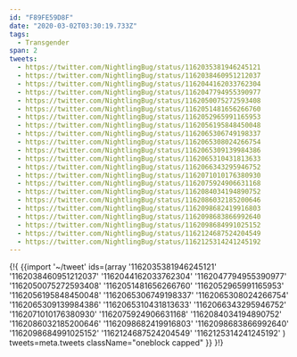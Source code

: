 ```yaml
---
id: "F89FE59D8F"
date: "2020-03-02T03:30:19.733Z"
tags:
  - Transgender
span: 2
tweets:
  - https://twitter.com/NightlingBug/status/1162035381946245121
  - https://twitter.com/NightlingBug/status/1162038460951212037
  - https://twitter.com/NightlingBug/status/1162044162033762304
  - https://twitter.com/NightlingBug/status/1162047794955390977
  - https://twitter.com/NightlingBug/status/1162050075272593408
  - https://twitter.com/NightlingBug/status/1162051481656266760
  - https://twitter.com/NightlingBug/status/1162052965991165953
  - https://twitter.com/NightlingBug/status/1162056195848450048
  - https://twitter.com/NightlingBug/status/1162065306749198337
  - https://twitter.com/NightlingBug/status/1162065308024266754
  - https://twitter.com/NightlingBug/status/1162065309139984386
  - https://twitter.com/NightlingBug/status/1162065310431813633
  - https://twitter.com/NightlingBug/status/1162066343295946752
  - https://twitter.com/NightlingBug/status/1162071010176380930
  - https://twitter.com/NightlingBug/status/1162075924906631168
  - https://twitter.com/NightlingBug/status/1162084034194890752
  - https://twitter.com/NightlingBug/status/1162086032185200646
  - https://twitter.com/NightlingBug/status/1162098682419916803
  - https://twitter.com/NightlingBug/status/1162098683866992640
  - https://twitter.com/NightlingBug/status/1162098684991025152
  - https://twitter.com/NightlingBug/status/1162124687524204549
  - https://twitter.com/NightlingBug/status/1162125314241245192
---
```

{!{ {{import '~/tweet' ids=(array
  '1162035381946245121'
  '1162038460951212037'
  '1162044162033762304'
  '1162047794955390977'
  '1162050075272593408'
  '1162051481656266760'
  '1162052965991165953'
  '1162056195848450048'
  '1162065306749198337'
  '1162065308024266754'
  '1162065309139984386'
  '1162065310431813633'
  '1162066343295946752'
  '1162071010176380930'
  '1162075924906631168'
  '1162084034194890752'
  '1162086032185200646'
  '1162098682419916803'
  '1162098683866992640'
  '1162098684991025152'
  '1162124687524204549'
  '1162125314241245192'
) tweets=meta.tweets className="oneblock capped" }} }!}

